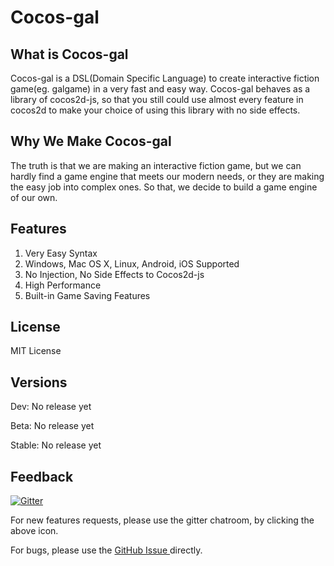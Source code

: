 # Cocos-gal
## What is Cocos-gal
Cocos-gal is a DSL(Domain Specific Language) to create interactive fiction game(eg. galgame) in a very fast and easy way. Cocos-gal behaves as a library of cocos2d-js, so that you still could use almost every feature in cocos2d to make your choice of using this library with no side effects.

## Why We Make Cocos-gal
The truth is that we are making an interactive fiction game, but we can hardly find a game engine that meets our modern needs, or they are making the easy job into complex ones. So that, we decide to build a game engine of our own.  

## Features
1. Very Easy Syntax
2. Windows, Mac OS X, Linux, Android, iOS Supported
3. No Injection, No Side Effects to Cocos2d-js
4. High Performance
5. Built-in Game Saving Features

## License
MIT License

## Versions
Dev: No release yet

Beta: No release yet

Stable: No release yet

## Feedback
[![Gitter](https://badges.gitter.im/dsh0416/cocos-gal.svg)](https://gitter.im/dsh0416/cocos-gal?utm_source=badge&utm_medium=badge&utm_campaign=pr-badge)

For new features requests, please use the gitter chatroom, by clicking the above icon.

For bugs, please use the [GitHub Issue ](https://github.com/dsh0416/cocos-gal/issues) directly.
